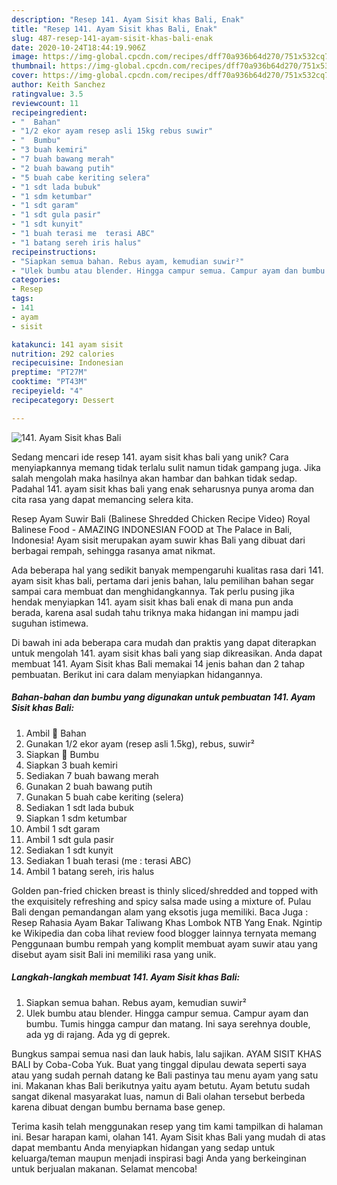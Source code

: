 ```yaml
---
description: "Resep 141. Ayam Sisit khas Bali, Enak"
title: "Resep 141. Ayam Sisit khas Bali, Enak"
slug: 487-resep-141-ayam-sisit-khas-bali-enak
date: 2020-10-24T18:44:19.906Z
image: https://img-global.cpcdn.com/recipes/dff70a936b64d270/751x532cq70/141-ayam-sisit-khas-bali-foto-resep-utama.jpg
thumbnail: https://img-global.cpcdn.com/recipes/dff70a936b64d270/751x532cq70/141-ayam-sisit-khas-bali-foto-resep-utama.jpg
cover: https://img-global.cpcdn.com/recipes/dff70a936b64d270/751x532cq70/141-ayam-sisit-khas-bali-foto-resep-utama.jpg
author: Keith Sanchez
ratingvalue: 3.5
reviewcount: 11
recipeingredient:
- "  Bahan"
- "1/2 ekor ayam resep asli 15kg rebus suwir"
- "  Bumbu"
- "3 buah kemiri"
- "7 buah bawang merah"
- "2 buah bawang putih"
- "5 buah cabe keriting selera"
- "1 sdt lada bubuk"
- "1 sdm ketumbar"
- "1 sdt garam"
- "1 sdt gula pasir"
- "1 sdt kunyit"
- "1 buah terasi me  terasi ABC"
- "1 batang sereh iris halus"
recipeinstructions:
- "Siapkan semua bahan. Rebus ayam, kemudian suwir²"
- "Ulek bumbu atau blender. Hingga campur semua. Campur ayam dan bumbu. Tumis hingga campur dan matang. Ini saya serehnya double, ada yg di rajang. Ada yg di geprek."
categories:
- Resep
tags:
- 141
- ayam
- sisit

katakunci: 141 ayam sisit 
nutrition: 292 calories
recipecuisine: Indonesian
preptime: "PT27M"
cooktime: "PT43M"
recipeyield: "4"
recipecategory: Dessert

---
```



![141. Ayam Sisit khas Bali](https://img-global.cpcdn.com/recipes/dff70a936b64d270/751x532cq70/141-ayam-sisit-khas-bali-foto-resep-utama.jpg)

Sedang mencari ide resep 141. ayam sisit khas bali yang unik? Cara menyiapkannya memang tidak terlalu sulit namun tidak gampang juga. Jika salah mengolah maka hasilnya akan hambar dan bahkan tidak sedap. Padahal 141. ayam sisit khas bali yang enak seharusnya punya aroma dan cita rasa yang dapat memancing selera kita.

Resep Ayam Suwir Bali (Balinese Shredded Chicken Recipe Video) Royal Balinese Food - AMAZING INDONESIAN FOOD at The Palace in Bali, Indonesia! Ayam sisit merupakan ayam suwir khas Bali yang dibuat dari berbagai rempah, sehingga rasanya amat nikmat.

Ada beberapa hal yang sedikit banyak mempengaruhi kualitas rasa dari 141. ayam sisit khas bali, pertama dari jenis bahan, lalu pemilihan bahan segar sampai cara membuat dan menghidangkannya. Tak perlu pusing jika hendak menyiapkan 141. ayam sisit khas bali enak di mana pun anda berada, karena asal sudah tahu triknya maka hidangan ini mampu jadi suguhan istimewa.


Di bawah ini ada beberapa cara mudah dan praktis yang dapat diterapkan untuk mengolah 141. ayam sisit khas bali yang siap dikreasikan. Anda dapat membuat 141. Ayam Sisit khas Bali memakai 14 jenis bahan dan 2 tahap pembuatan. Berikut ini cara dalam menyiapkan hidangannya.

<!--inarticleads1-->

##### Bahan-bahan dan bumbu yang digunakan untuk pembuatan 141. Ayam Sisit khas Bali:

1. Ambil  🌸 Bahan
1. Gunakan 1/2 ekor ayam (resep asli 1.5kg), rebus, suwir²
1. Siapkan  🌸 Bumbu
1. Siapkan 3 buah kemiri
1. Sediakan 7 buah bawang merah
1. Gunakan 2 buah bawang putih
1. Gunakan 5 buah cabe keriting (selera)
1. Sediakan 1 sdt lada bubuk
1. Siapkan 1 sdm ketumbar
1. Ambil 1 sdt garam
1. Ambil 1 sdt gula pasir
1. Sediakan 1 sdt kunyit
1. Sediakan 1 buah terasi (me : terasi ABC)
1. Ambil 1 batang sereh, iris halus


Golden pan-fried chicken breast is thinly sliced/shredded and topped with the exquisitely refreshing and spicy salsa made using a mixture of. Pulau Bali dengan pemandangan alam yang eksotis juga memiliki. Baca Juga : Resep Rahasia Ayam Bakar Taliwang Khas Lombok NTB Yang Enak. Ngintip ke Wikipedia dan coba lihat review food blogger lainnya ternyata memang Penggunaan bumbu rempah yang komplit membuat ayam suwir atau yang disebut ayam sisit Bali ini memiliki rasa yang unik. 

<!--inarticleads2-->

##### Langkah-langkah membuat 141. Ayam Sisit khas Bali:

1. Siapkan semua bahan. Rebus ayam, kemudian suwir²
1. Ulek bumbu atau blender. Hingga campur semua. Campur ayam dan bumbu. Tumis hingga campur dan matang. Ini saya serehnya double, ada yg di rajang. Ada yg di geprek.


Bungkus sampai semua nasi dan lauk habis, lalu sajikan. AYAM SISIT KHAS BALI by Coba-Coba Yuk. Buat yang tinggal dipulau dewata seperti saya atau yang sudah pernah datang ke Bali pastinya tau menu ayam yang satu ini. Makanan khas Bali berikutnya yaitu ayam betutu. Ayam betutu sudah sangat dikenal masyarakat luas, namun di Bali olahan tersebut berbeda karena dibuat dengan bumbu bernama base genep. 

Terima kasih telah menggunakan resep yang tim kami tampilkan di halaman ini. Besar harapan kami, olahan 141. Ayam Sisit khas Bali yang mudah di atas dapat membantu Anda menyiapkan hidangan yang sedap untuk keluarga/teman maupun menjadi inspirasi bagi Anda yang berkeinginan untuk berjualan makanan. Selamat mencoba!
